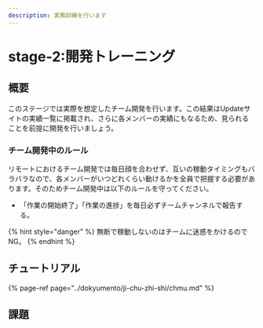 ```yaml
---
description: 実務訓練を行います
---
```


# stage-2:開発トレーニング

##  概要

このステージでは実際を想定したチーム開発を行います。この結果はUpdateサイトの実績一覧に掲載され、さらに各メンバーの実績にもなるため、見られることを前提に開発を行いましょう。

### チーム開発中のルール

リモートにおけるチーム開発では毎日顔を合わせず、互いの稼動タイミングもバラバラなので、各メンバーがいつどれくらい動けるかを全員で把握する必要があります。そのためチーム開発中は以下のルールを守ってください。

* 「作業の開始終了」「作業の進捗」を毎日必ずチームチャンネルで報告する。

{% hint style="danger" %}
無断で稼動しないのはチームに迷惑をかけるのでNG。
{% endhint %}

## チュートリアル

{% page-ref page="../dokyumento/ji-chu-zhi-shi/chmu.md" %}

## 課題



